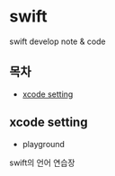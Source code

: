 # swift
swift develop note &amp; code

## 목차
* [xcode setting](#xcode-setting)
## xcode setting
 * playground
 
 swift의 언어 연습장

